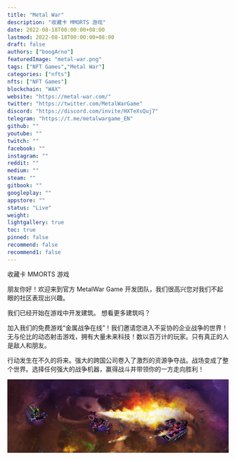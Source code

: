 ```yaml
---
title: "Metal War"
description: "收藏卡 MMORTS 游戏"
date: 2022-08-18T00:00:00+08:00
lastmod: 2022-08-18T00:00:00+08:00
draft: false
authors: ["boogArno"]
featuredImage: "metal-war.png"
tags: ["NFT Games","Metal War"]
categories: ["nfts"]
nfts: ["NFT Games"]
blockchain: "WAX"
website: "https://metal-war.com/"
twitter: "https://twitter.com/MetalWarGame"
discord: "https://discord.com/invite/HXTeXsQuj7"
telegram: "https://t.me/metalwargame_EN"
github: ""
youtube: ""
twitch: ""
facebook: ""
instagram: ""
reddit: ""
medium: ""
steam: ""
gitbook: ""
googleplay: ""
appstore: ""
status: "Live"
weight: 
lightgallery: true
toc: true
pinned: false
recommend: false
recommend1: false
---
```


收藏卡 MMORTS 游戏

朋友你好！欢迎来到官方 MetalWar Game 开发团队，我们很高兴您对我们不起眼的社区表现出兴趣。

我们已经开始在游戏中开发建筑。
想看更多建筑吗？

加入我们的免费游戏“金属战争在线”！我们邀请您进入不妥协的企业战争的世界！
无与伦比的动态射击游戏，拥有大量未来科技！数以百万计的玩家。只有真正的人是敌人和朋友。

行动发生在不久的将来。强大的跨国公司卷入了激烈的资源争夺战。战场变成了整个世界。选择任何强大的战争机器，赢得战斗并带领你的一方走向胜利！

![1500x500](1500x500.jpg)
